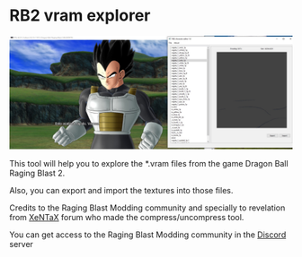 # RB2 vram explorer

![RB2 vram explorer image](images/main_image.png)

This tool will help you to explore the \*.vram files from the game Dragon Ball Raging Blast 2. 

Also, you can export and import the textures into those files.

Credits to the Raging Blast Modding community and specially to revelation from [XeNTaX](https://forum.xentax.com) forum who made the compress/uncompress tool.

You can get access to the Raging Blast Modding community in the [Discord](https://discord.gg/tBmcwkGUE6) server